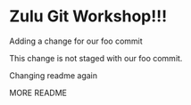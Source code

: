 # Zulu Git Workshop!!!

Adding a change for our foo commit


This change is not staged with our foo commit.

Changing readme again

MORE README